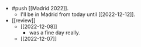 - #push [[Madrid 2022]].
  - I'll be in Madrid from today until [[2022-12-12]].
- [[review]]
  - [[2022-12-08]]
    - was a fine day really.
  - [[2022-12-07]]
